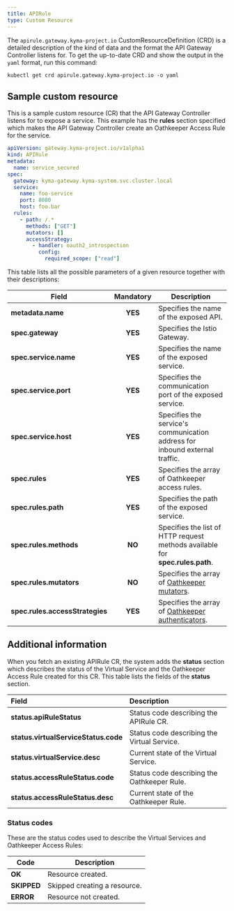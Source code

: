 ```yaml
---
title: APIRule
type: Custom Resource
---
```


The `apirule.gateway.kyma-project.io` CustomResourceDefinition (CRD) is a detailed description of the kind of data and the format the API Gateway Controller listens for. To get the up-to-date CRD and show the output in the `yaml` format, run this command:

```
kubectl get crd apirule.gateway.kyma-project.io -o yaml
```

## Sample custom resource

This is a sample custom resource (CR) that the API Gateway Controller listens for to expose a service. This example has the **rules** section specified which makes the API Gateway Controller create an Oathkeeper Access Rule for the service.

```yaml
apiVersion: gateway.kyma-project.io/v1alpha1
kind: APIRule
metadata:
  name: service_secured
spec:
  gateway: kyma-gateway.kyma-system.svc.cluster.local
  service:
    name: foo-service
    port: 8080
    host: foo.bar
  rules:
    - path: /.*
      methods: ["GET"]
      mutators: []
      accessStrategy:
        - handler: oauth2_introspection
          config:
            required_scope: ["read"]

```

This table lists all the possible parameters of a given resource together with their descriptions:

| Field   |      Mandatory      |  Description |
|---|:---:|---|
| **metadata.name** | **YES** | Specifies the name of the exposed API. |
| **spec.gateway** | **YES** | Specifies the Istio Gateway. |
| **spec.service.name** | **YES** | Specifies the name of the exposed service. |
| **spec.service.port** | **YES** | Specifies the communication port of the exposed service. |
| **spec.service.host** | **YES** | Specifies the service's communication address for inbound external traffic. |
| **spec.rules** | **YES** | Specifies the array of Oathkeeper access rules. |
| **spec.rules.path** | **YES** | Specifies the path of the exposed service. |
| **spec.rules.methods** | **NO** | Specifies the list of HTTP request methods available for **spec.rules.path**. |
| **spec.rules.mutators** | **NO** | Specifies the array of [Oathkeeper mutators](https://www.ory.sh/docs/oathkeeper/pipeline/mutator). |
| **spec.rules.accessStrategies** | **YES** | Specifies the array of [Oathkeeper authenticators](https://www.ory.sh/docs/oathkeeper/pipeline/authn). |

## Additional information

When you fetch an existing APIRule CR, the system adds the **status** section which describes the status of the Virtual Service and the Oathkeeper Access Rule created for this CR. This table lists the fields of the **status** section.

| Field   |  Description |
|:---|:---|
| **status.apiRuleStatus** | Status code describing the APIRule CR. |
| **status.virtualServiceStatus.code** | Status code describing the Virtual Service. |
| **status.virtualService.desc** | Current state of the Virtual Service. |
| **status.accessRuleStatus.code** | Status code describing the Oathkeeper Rule. |
| **status.accessRuleStatus.desc** | Current state of the Oathkeeper Rule. |

### Status codes

These are the status codes used to describe the Virtual Services and Oathkeeper Access Rules:

| Code   |  Description |
|---|---|
| **OK** | Resource created. |
| **SKIPPED** | Skipped creating a resource. |
| **ERROR** | Resource not created. |
